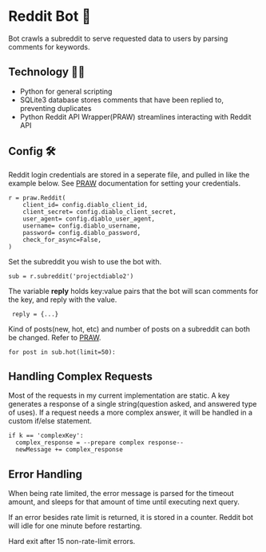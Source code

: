 # Reddit Bot 🤖
Bot crawls a subreddit to serve requested data to users by parsing comments for keywords.

## Technology 👨‍💻

* Python for general scripting
* SQLite3 database stores comments that have been replied to, preventing duplicates
* Python Reddit API Wrapper(PRAW) streamlines interacting with Reddit API

## Config 🛠
Reddit login credentials are stored in a seperate file, and pulled in like the example below. See [PRAW](https://praw.readthedocs.io/en/stable/) documentation for setting your credentials.
```
r = praw.Reddit(
    client_id= config.diablo_client_id,
    client_secret= config.diablo_client_secret,
    user_agent= config.diablo_user_agent,
    username= config.diablo_username,
    password= config.diablo_password,
    check_for_async=False,
)
```

Set the subreddit you wish to use the bot with.
```
sub = r.subreddit('projectdiablo2')
```

The variable **reply** holds key:value pairs that the bot will scan comments for the key, and reply with the value. 
```
 reply = {...}
```

Kind of posts(new, hot, etc) and number of posts on a subreddit can both be changed. Refer to [PRAW](https://praw.readthedocs.io/en/stable/).
```
for post in sub.hot(limit=50):
```

## Handling Complex Requests
Most of the requests in my current implementation are static. A key generates a response of a single string(question asked, and answered type of uses). If a request needs a more complex answer, it will be handled in a custom if/else statement.
```
if k == 'complexKey':
  complex_response = --prepare complex response--
  newMessage += complex_response
```

## Error Handling
When being rate limited, the error message is parsed for the timeout amount, and sleeps for that amount of time until executing next query.

If an error besides rate limit is returned, it is stored in a counter. Reddit bot will idle for one minute before restarting.

Hard exit after 15 non-rate-limit errors.
